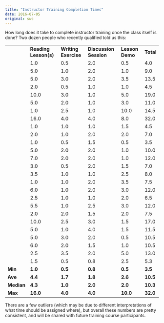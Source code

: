 ```yaml
---
title: "Instructor Training Completion Times"
date: 2016-07-05
original: swc
---
```

<p>
  How long does it take to complete instructor training once the class itself is done?
  Two dozen people who recently qualified told us this:
</p>
<table class="centered">
<tr><td><strong></strong></td><td><strong>Reading Lesson(s)</strong></td><td><strong>Writing Exercise</strong></td><td><strong>Discussion Session</strong></td><td><strong>Lesson Demo</strong></td><td><strong>Total</strong></td></tr>
<tr><td></td><td>1.0</td><td>0.5</td><td>2.0</td><td>0.5</td><td>4.0</td></tr>
<tr><td></td><td>5.0</td><td>1.0</td><td>2.0</td><td>1.0</td><td>9.0</td></tr>
<tr><td></td><td>5.0</td><td>3.0</td><td>2.0</td><td>3.5</td><td>13.5</td></tr>
<tr><td></td><td>2.0</td><td>0.5</td><td>1.0</td><td>1.0</td><td>4.5</td></tr>
<tr><td></td><td>10.0</td><td>3.0</td><td>1.0</td><td>5.0</td><td>19.0</td></tr>
<tr><td></td><td>5.0</td><td>2.0</td><td>1.0</td><td>3.0</td><td>11.0</td></tr>
<tr><td></td><td>1.0</td><td>2.5</td><td>1.0</td><td>10.0</td><td>14.5</td></tr>
<tr><td></td><td>16.0</td><td>4.0</td><td>4.0</td><td>8.0</td><td>32.0</td></tr>
<tr><td></td><td>1.0</td><td>1.0</td><td>1.0</td><td>1.5</td><td>4.5</td></tr>
<tr><td></td><td>2.0</td><td>1.0</td><td>2.0</td><td>2.0</td><td>7.0</td></tr>
<tr><td></td><td>1.0</td><td>0.5</td><td>1.5</td><td>0.5</td><td>3.5</td></tr>
<tr><td></td><td>5.0</td><td>2.0</td><td>2.0</td><td>1.0</td><td>10.0</td></tr>
<tr><td></td><td>7.0</td><td>2.0</td><td>2.0</td><td>1.0</td><td>12.0</td></tr>
<tr><td></td><td>3.0</td><td>0.5</td><td>2.0</td><td>1.5</td><td>7.0</td></tr>
<tr><td></td><td>3.5</td><td>1.0</td><td>1.0</td><td>2.5</td><td>8.0</td></tr>
<tr><td></td><td>1.0</td><td>1.0</td><td>2.0</td><td>3.5</td><td>7.5</td></tr>
<tr><td></td><td>6.0</td><td>1.0</td><td>2.0</td><td>3.0</td><td>12.0</td></tr>
<tr><td></td><td>2.5</td><td>1.0</td><td>1.0</td><td>2.0</td><td>6.5</td></tr>
<tr><td></td><td>5.5</td><td>1.0</td><td>2.5</td><td>3.0</td><td>12.0</td></tr>
<tr><td></td><td>2.0</td><td>2.0</td><td>1.5</td><td>2.0</td><td>7.5</td></tr>
<tr><td></td><td>10.0</td><td>2.5</td><td>3.0</td><td>1.5</td><td>17.0</td></tr>
<tr><td></td><td>5.0</td><td>1.0</td><td>4.0</td><td>1.5</td><td>11.5</td></tr>
<tr><td></td><td>5.0</td><td>3.0</td><td>2.0</td><td>0.5</td><td>10.5</td></tr>
<tr><td></td><td>6.0</td><td>2.0</td><td>1.5</td><td>1.0</td><td>10.5</td></tr>
<tr><td></td><td>2.5</td><td>3.5</td><td>2.0</td><td>5.0</td><td>13.0</td></tr>
<tr><td></td><td>1.5</td><td>0.5</td><td>0.8</td><td>2.5</td><td>5.3</td></tr>
<tr><td><strong>Min</strong></td><td><strong>1.0</strong></td><td><strong>0.5</strong></td><td><strong>0.8</strong></td><td><strong>0.5</strong></td><td><strong>3.5</strong></td></tr>
<tr><td><strong>Ave</strong></td><td><strong>4.4</strong></td><td><strong>1.7</strong></td><td><strong>1.8</strong></td><td><strong>2.6</strong></td><td><strong>10.5</strong></td></tr>
<tr><td><strong>Median</strong></td><td><strong>4.3</strong></td><td><strong>1.0</strong></td><td><strong>2.0</strong></td><td><strong>2.0</strong></td><td><strong>10.3</strong></td></tr>
<tr><td><strong>Max</strong></td><td><strong>16.0</strong></td><td><strong>4.0</strong></td><td><strong>4.0</strong></td><td><strong>10.0</strong></td><td><strong>32.0</strong></td></tr>
</table>
<p>
  There are a few outliers (which may be due to different interpretations of what time should be assigned where),
  but overall these numbers are pretty consistent,
  and will be shared with future training course participants.
</p>
